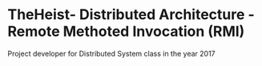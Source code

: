 # TheHeist- Distributed Architecture - Remote Methoted Invocation (RMI)

Project developer for Distributed System class in the year 2017
